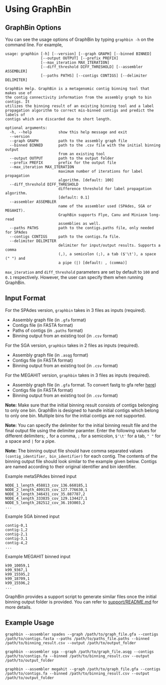 # Using GraphBin

## GraphBin Options
You can see the usage options of GraphBin by typing `graphbin -h` on the command line. For example,

```
usage: graphbin [-h] [--version] [--graph GRAPH] [--binned BINNED]
                [--output OUTPUT] [--prefix PREFIX]
                [--max_iteration MAX_ITERATION]
                [--diff_threshold DIFF_THRESHOLD] [--assembler ASSEMBLER]
                [--paths PATHS] [--contigs CONTIGS] [--delimiter DELIMITER]

GraphBin Help. GraphBin is a metagenomic contig binning tool that makes use of
the contig connectivity information from the assembly graph to bin contigs. It
utilizes the binning result of an existing binning tool and a label
propagation algorithm to correct mis-binned contigs and predict the labels of
contigs which are discarded due to short length.

optional arguments:
  -h, --help            show this help message and exit
  --version
  --graph GRAPH         path to the assembly graph file
  --binned BINNED       path to the .csv file with the initial binning output
                        from an existing tool
  --output OUTPUT       path to the output folder
  --prefix PREFIX       prefix for the output file
  --max_iteration MAX_ITERATION
                        maximum number of iterations for label propagation
                        algorithm. [default: 100]
  --diff_threshold DIFF_THRESHOLD
                        difference threshold for label propagation algorithm.
                        [default: 0.1]
  --assembler ASSEMBLER
                        name of the assembler used (SPAdes, SGA or MEGAHIT).
                        GraphBin supports Flye, Canu and Miniasm long-read
                        assemblies as well.
  --paths PATHS         path to the contigs.paths file, only needed for SPAdes
  --contigs CONTIGS     path to the contigs.fa file.
  --delimiter DELIMITER
                        delimiter for input/output results. Supports a comma
                        (,), a semicolon (;), a tab ($'\t'), a space (" ") and
                        a pipe (|) [default: , (comma)]
```

`max_iteration` and `diff_threshold` parameters are set by default to `100` and `0.1` respectively. However, the user can specify them when running GraphBin.

## Input Format

For the SPAdes version, `graphbin` takes in 3 files as inputs (required).

* Assembly graph file (in `.gfa` format)
* Contigs file (in FASTA format)
* Paths of contigs (in `.paths` format)
* Binning output from an existing tool (in `.csv` format)

For the SGA version, `graphbin` takes in 2 files as inputs (required).

* Assembly graph file (in `.asqg` format)
* Contigs file (in FASTA format)
* Binning output from an existing tool (in `.csv` format)

For the MEGAHIT version, `graphbin` takes in 3 files as inputs (required).

* Assembly graph file (in `.gfa` format. To convert fastg to gfa refer [here](https://github.com/Vini2/GraphBin/blob/master/support/README.md#fastg2gfa))
* Contigs file (in FASTA format)
* Binning output from an existing tool (in `.csv` format)

**Note:** Make sure that the initial binning result consists of contigs belonging to only one bin. GraphBin is designed to handle initial contigs which belong to only one bin. Multiple bins for the initial contigs are not supported.

**Note:** You can specify the delimiter for the initial binning result file and the final output file using the delimiter paramter. Enter the following values for different delimiters; `,` for a comma, `;` for a semicolon, `$'\t'` for a tab, `" "` for a space and `|` for a pipe.

**Note:** The binning output file should have comma separated values ```(contig_identifier, bin_identifier)``` for each contig. The contents of the binning output file should look similar to the example given below. Contigs are named according to their original identifier and bin identifier.

Example metaSPAdes binned input
```
NODE_1_length_458813_cov_136.660185,1
NODE_2_length_409135_cov_127.776630,1
NODE_3_length_346431_cov_35.887787,2
NODE_4_length_333835_cov_129.134427,1
NODE_5_length_282512_cov_36.193003,2
...
```
Example SGA binned input
```
contig-0,1
contig-1,2
contig-2,1
contig-3,1
contig-4,2
...
```
Example MEGAHIT binned input
```
k99_10059,1
k99_9367,1
k99_15595,2
k99_18709,1
k99_15596,2
...
```
GraphBin provides a support script to generate similar files once the initial binning output folder is provided. You can refer to [support/README.md](https://github.com/Vini2/GraphBin/blob/master/support/README.md) for more details.

## Example Usage

```
graphbin --assembler spades --graph /path/to/graph_file.gfa --contigs /path/to/contigs.fasta --paths /path/to/paths_file.paths --binned /path/to/binning_result.csv --output /path/to/output_folder
```
```
graphbin --assembler sga --graph /path/to/graph_file.asqg --contigs /path/to/contigs.fa --binned /path/to/binning_result.csv --output /path/to/output_folder
```
```
graphbin --assembler megahit --graph /path/to/graph_file.gfa --contigs /path/to/contigs.fa --binned /path/to/binning_result.csv --output /path/to/output_folder
```